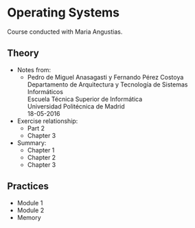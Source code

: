 # Operating Systems
Course conducted with Maria Angustias.

## Theory

- Notes from:  
	- Pedro de Miguel Anasagasti y Fernando Pérez Costoya  
	Departamento de Arquitectura y Tecnología de Sistemas Informáticos  
	Escuela Técnica Superior de Informática  
	Universidad Politécnica de Madrid  
	18-05-2016
- Exercise relationship:
	- Part 2
	- Chapter 3
- Summary:
	- Chapter 1
	- Chapter 2
	- Chapter 3
## Practices
- Module 1
- Module 2
- Memory
